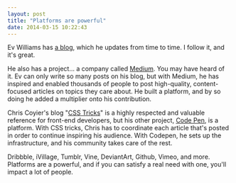 ```yaml
---
layout: post
title: "Platforms are powerful"
date: 2014-03-15 10:22:43
---
```


Ev Williams has [a blog][1], which he updates from time to time. I follow it, and it's great.

 [1]: http://evhead.com/search?updated-max=2014-05-31T23:02:00-07:00&max-results=100&start=5&by-date=false

He also has a project… a company called [Medium][2]. You may have heard of it. Ev can only write so many posts on his blog, but with Medium, he has inspired and enabled thousands of people to post high-quality, content-focused articles on topics they care about. He built a platform, and by so doing he added a multiplier onto his contribution.

 [2]: https://medium.com/

Chris Coyier's blog "[CSS Tricks][3]" is a highly respected and valuable reference for front-end developers, but his other project, [Code Pen][4], is a platform. With CSS tricks, Chris has to coordinate each article that's posted in order to continue inspiring his audience. With Codepen, he sets up the infrastructure, and his community takes care of the rest.

 [3]: http://css-tricks.com/
 [4]: http://codepen.io/

Dribbble, iVillage, Tumblr, Vine, DeviantArt, Github, Vimeo, and more. Platforms are a powerful, and if you can satisfy a real need with one, you'll impact a lot of people.